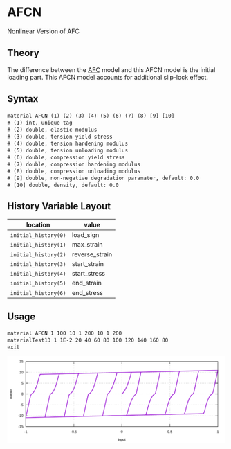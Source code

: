 # AFCN

Nonlinear Version of AFC

## Theory

The difference between the [AFC](AFC.md) model and this AFCN model is the initial loading part. This AFCN model accounts for additional slip-lock effect.

## Syntax

```
material AFCN (1) (2) (3) (4) (5) (6) (7) (8) [9] [10]
# (1) int, unique tag
# (2) double, elastic modulus
# (3) double, tension yield stress
# (4) double, tension hardening modulus
# (5) double, tension unloading modulus
# (6) double, compression yield stress
# (7) double, compression hardening modulus
# (8) double, compression unloading modulus
# [9] double, non-negative degradation paramater, default: 0.0
# [10] double, density, default: 0.0
```

## History Variable Layout

| location             | value          |
| -------------------- | -------------- |
| `initial_history(0)` | load_sign      |
| `initial_history(1)` | max_strain     |
| `initial_history(2)` | reverse_strain |
| `initial_history(3)` | start_strain   |
| `initial_history(4)` | start_stress   |
| `initial_history(5)` | end_strain     |
| `initial_history(6)` | end_stress     |

## Usage

```
material AFCN 1 100 10 1 200 10 1 200
materialTest1D 1 1E-2 20 40 60 80 100 120 140 160 80
exit
```

![Example 1](AFCN.EX1.svg)
